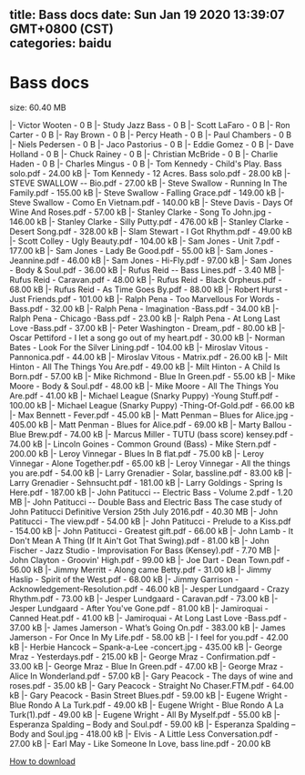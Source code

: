
title: Bass docs
date: Sun Jan 19 2020 13:39:07 GMT+0800 (CST)    
categories: baidu
---

# Bass docs
size: 60.40 MB
 
 
|- Victor Wooten - 0 B
|- Study Jazz Bass - 0 B
|- Scott LaFaro - 0 B
|- Ron Carter - 0 B
|- Ray Brown - 0 B
|- Percy Heath - 0 B
|- Paul Chambers - 0 B
|- Niels Pedersen - 0 B
|- Jaco Pastorius - 0 B
|- Eddie Gomez - 0 B
|- Dave Holland - 0 B
|- Chuck Rainey - 0 B
|- Christian McBride - 0 B
|- Charlie Haden - 0 B
|- Charles Mingus - 0 B
|- Tom Kennedy - Child's Play. Bass solo.pdf - 24.00 kB
|- Tom Kennedy - 12 Acres. Bass solo.pdf - 28.00 kB
|- STEVE SWALLOW -- Bio.pdf - 27.00 kB
|- Steve Swallow - Running In The Family.pdf - 155.00 kB
|- Steve Swallow - Falling Grace.pdf - 149.00 kB
|- Steve Swallow - Como En Vietnam.pdf - 140.00 kB
|- Steve Davis - Days Of Wine And Roses.pdf - 57.00 kB
|- Stanley Clarke - Song To John.jpg - 146.00 kB
|- Stanley Clarke - Silly Putty.pdf - 476.00 kB
|- Stanley Clarke - Desert Song.pdf - 328.00 kB
|- Slam Stewart - I Got Rhythm.pdf - 49.00 kB
|- Scott Colley - Ugly Beauty.pdf - 104.00 kB
|- Sam Jones - Unit 7.pdf - 177.00 kB
|- Sam Jones - Lady Be Good.pdf - 55.00 kB
|- Sam Jones - Jeannine.pdf - 46.00 kB
|- Sam Jones - Hi-Fly.pdf - 97.00 kB
|- Sam Jones - Body & Soul.pdf - 36.00 kB
|- Rufus Reid -- Bass Lines.pdf - 3.40 MB
|- Rufus Reid - Caravan.pdf - 48.00 kB
|- Rufus Reid - Black Orpheus.pdf - 68.00 kB
|- Rufus Reid - As Time Goes By.pdf - 88.00 kB
|- Robert Hurst - Just Friends.pdf - 101.00 kB
|- Ralph Pena - Too Marvellous For Words -Bass.pdf - 32.00 kB
|- Ralph Pena - Imagination -Bass.pdf - 34.00 kB
|- Ralph Pena - Chicago -Bass.pdf - 23.00 kB
|- Ralph Pena - At Long Last Love -Bass.pdf - 37.00 kB
|- Peter Washington - Dream,.pdf - 80.00 kB
|- Oscar Pettiford - I let a song go out of my heart.pdf - 30.00 kB
|- Norman Bates - Look For the Silver Lining.pdf - 104.00 kB
|- Miroslav Vitous - Pannonica.pdf - 44.00 kB
|- Miroslav Vitous - Matrix.pdf - 26.00 kB
|- Milt Hinton - All The Things You Are.pdf - 49.00 kB
|- Milt Hinton - A Child Is Born.pdf - 57.00 kB
|- Mike Richmond - Blue In Green.pdf - 55.00 kB
|- Mike Moore - Body & Soul.pdf - 48.00 kB
|- Mike Moore - All The Things You Are.pdf - 41.00 kB
|- Michael League (Snarky Puppy) -Young Stuff.pdf - 100.00 kB
|- Michael League (Snarky Puppy) -Thing-Of-Gold.pdf - 66.00 kB
|- Max Bennett - Fever.pdf - 45.00 kB
|- Matt Penman – Blues for Alice.jpg - 405.00 kB
|- Matt Penman - Blues for Alice.pdf - 69.00 kB
|- Marty Ballou - Blue Brew.pdf - 74.00 kB
|- Marcus Miller - TUTU (bass score) kensey.pdf - 74.00 kB
|- Lincoln Goines - Common Ground (Bass) - Mike Stern.pdf - 200.00 kB
|- Leroy Vinnegar - Blues In B flat.pdf - 75.00 kB
|- Leroy Vinnegar - Alone Together.pdf - 65.00 kB
|- Leroy Vinnegar - All the things you are.pdf - 54.00 kB
|- Larry Grenadier - Solar, bassline.pdf - 83.00 kB
|- Larry Grenadier - Sehnsucht.pdf - 181.00 kB
|- Larry Goldings - Spring Is Here.pdf - 187.00 kB
|- John Patitucci -- Electric Bass - Volume 2.pdf - 1.20 MB
|- John Patitucci -- Double Bass and Electric Bass The case study of John Patitucci Definitive Version 25th July 2016.pdf - 40.30 MB
|- John Patitucci - The view.pdf - 54.00 kB
|- John Patitucci - Prelude to a Kiss.pdf - 154.00 kB
|- John Patitucci - Greatest gift.pdf - 66.00 kB
|- John Lamb - It Don't Mean A Thing (If It Ain't Got That Swing).pdf - 81.00 kB
|- John Fischer - Jazz Studio - Improvisation For Bass (Kensey).pdf - 7.70 MB
|- John Clayton - Groovin' High.pdf - 99.00 kB
|- Joe Dart - Dean Town.pdf - 56.00 kB
|- Jimmy Merritt - Along came Betty.pdf - 31.00 kB
|- Jimmy Haslip - Spirit of the West.pdf - 68.00 kB
|- Jimmy Garrison - Acknowledgement-Resolution.pdf - 46.00 kB
|- Jesper Lundgaard - Crazy Rhythm.pdf - 73.00 kB
|- Jesper Lundgaard - Caravan.pdf - 73.00 kB
|- Jesper Lundgaard - After You've Gone.pdf - 81.00 kB
|- Jamiroquai - Canned Heat.pdf - 41.00 kB
|- Jamiroquai - At Long Last Love -Bass.pdf - 37.00 kB
|- James Jamerson - What’s Going On.pdf - 383.00 kB
|- James Jamerson - For Once In My Life.pdf - 58.00 kB
|- I feel for you.pdf - 42.00 kB
|- Herbie Hancock – Spank-a-Lee -concert.jpg - 435.00 kB
|- George Mraz - Yesterdays.pdf - 215.00 kB
|- George Mraz - Confirmation.pdf - 33.00 kB
|- George Mraz - Blue In Green.pdf - 47.00 kB
|- George Mraz - Alice In Wonderland.pdf - 57.00 kB
|- Gary Peacock - The days of wine and roses.pdf - 35.00 kB
|- Gary Peacock - Straight No Chaser.FTM.pdf - 64.00 kB
|- Gary Peacock - Basin Street Blues.pdf - 59.00 kB
|- Eugene Wright - Blue Rondo A La Turk.pdf - 49.00 kB
|- Eugene Wright - Blue Rondo A La Turk(1).pdf - 49.00 kB
|- Eugene Wright - All By Myself.pdf - 55.00 kB
|- Esperanza Spalding – Body and Soul.pdf - 59.00 kB
|- Esperanza Spalding – Body and Soul.jpg - 418.00 kB
|- Elvis - A Little Less Conversation.pdf - 27.00 kB
|- Earl May - Like Someone In Love, bass line.pdf - 20.00 kB

[How to download](https://bpcam.bemobtrk.com/go/2ceec3aa-1ca2-46d6-b9ff-aaa5c184517c?jno=1113)